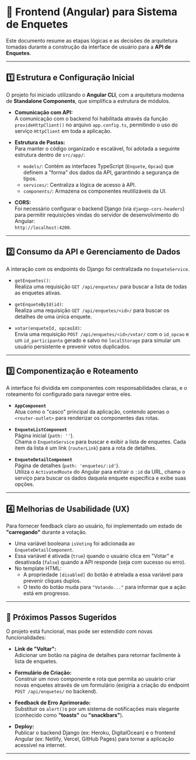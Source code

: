 # 📝 Frontend (Angular) para Sistema de Enquetes

Este documento resume as etapas lógicas e as decisões de arquitetura tomadas durante a construção da interface de usuário para a **API de Enquetes**.

---

## 1️⃣ Estrutura e Configuração Inicial

O projeto foi iniciado utilizando o **Angular CLI**, com a arquitetura moderna de **Standalone Components**, que simplifica a estrutura de módulos.

- **Comunicação com API:**  
  A comunicação com o backend foi habilitada através da função `provideHttpClient()` no arquivo `app.config.ts`, permitindo o uso do serviço `HttpClient` em toda a aplicação.

- **Estrutura de Pastas:**  
  Para manter o código organizado e escalável, foi adotada a seguinte estrutura dentro de `src/app/`:

  - `models/`: Contém as interfaces TypeScript (`Enquete`, `Opcao`) que definem a "forma" dos dados da API, garantindo a segurança de tipos.
  - `services/`: Centraliza a lógica de acesso à API.
  - `components/`: Armazena os componentes reutilizáveis da UI.

- **CORS:**  
  Foi necessário configurar o backend Django (via `django-cors-headers`) para permitir requisições vindas do servidor de desenvolvimento do Angular:  
  `http://localhost:4200`.

---

## 2️⃣ Consumo da API e Gerenciamento de Dados

A interação com os endpoints do Django foi centralizada no `EnqueteService`.

- `getEnquetes()`:  
  Realiza uma requisição `GET /api/enquetes/` para buscar a lista de todas as enquetes ativas.

- `getEnqueteById(id)`:  
  Realiza uma requisição `GET /api/enquetes/<id>/` para buscar os detalhes de uma única enquete.

- `votar(enqueteId, opcaoId)`:  
  Envia uma requisição `POST /api/enquetes/<id>/votar/` com o `id_opcao` e um `id_participante` gerado e salvo no `localStorage` para simular um usuário persistente e prevenir votos duplicados.

---

## 3️⃣ Componentização e Roteamento

A interface foi dividida em componentes com responsabilidades claras, e o roteamento foi configurado para navegar entre eles.

- **`AppComponent`**  
  Atua como o "casco" principal da aplicação, contendo apenas o `<router-outlet>` para renderizar os componentes das rotas.

- **`EnqueteListComponent`**  
  Página inicial (`path: ''`).  
  Chama o `EnqueteService` para buscar e exibir a lista de enquetes. Cada item da lista é um link (`routerLink`) para a rota de detalhes.

- **`EnqueteDetailComponent`**  
  Página de detalhes (`path: 'enquetes/:id'`).  
  Utiliza o `ActivatedRoute` do Angular para extrair o `:id` da URL, chama o serviço para buscar os dados daquela enquete específica e exibe suas opções.

---

## 4️⃣ Melhorias de Usabilidade (UX)

Para fornecer feedback claro ao usuário, foi implementado um estado de **"carregando"** durante a votação.

- Uma variável booleana `isVoting` foi adicionada ao `EnqueteDetailComponent`.
- Essa variável é ativada (`true`) quando o usuário clica em "Votar" e desativada (`false`) quando a API responde (seja com sucesso ou erro).
- No template HTML:
  - A propriedade `[disabled]` do botão é atrelada a essa variável para prevenir cliques duplos.
  - O texto do botão muda para `"Votando..."` para informar que a ação está em progresso.

---

## 🚀 Próximos Passos Sugeridos

O projeto está funcional, mas pode ser estendido com novas funcionalidades:

- **Link de "Voltar":**  
  Adicionar um botão na página de detalhes para retornar facilmente à lista de enquetes.

- **Formulário de Criação:**  
  Construir um novo componente e rota que permita ao usuário criar novas enquetes através de um formulário (exigiria a criação do endpoint `POST /api/enquetes/` no backend).

- **Feedback de Erro Aprimorado:**  
  Substituir os `alert()`s por um sistema de notificações mais elegante (conhecido como **"toasts"** ou **"snackbars"**).

- **Deploy:**  
  Publicar o backend Django (ex: Heroku, DigitalOcean) e o frontend Angular (ex: Netlify, Vercel, GitHub Pages) para tornar a aplicação acessível na internet.

---
